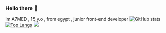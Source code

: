 ### Hello there 👋

im A7MED , 15 y.o , from egypt , junior front-end developer 
![GitHub stats](https://github-readme-stats.vercel.app/api?username=A7MED6969&show_icons=true&theme=radical)
[![Top Langs](https://github-readme-stats.vercel.app/api/top-langs/?username=A7MED6969&layout=compact&theme=radical)](https://github.com/A7MED6969/github-readme-stats)
![](https://komarev.com/ghpvc/?username=A7MED6969&style=flat-square&color=grey)
